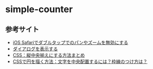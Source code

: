 # simple-counter

## 参考サイト
* [iOS Safariでダブルタップでのパンやズームを無効にする](https://zenn.dev/razokulover/scraps/c68d3f347dc701)
* [ダイアログを表示する](https://www.javadrive.jp/javascript/webpage/index1.html)
* [CSS：縦中央揃えにする方法まとめ](https://yu-z.com/vertical-alignment/)
* [CSSで円を描く方法：文字を中央配置するには？枠線のつけ方は？](https://saruwakakun.com/html-css/basic/circle)
